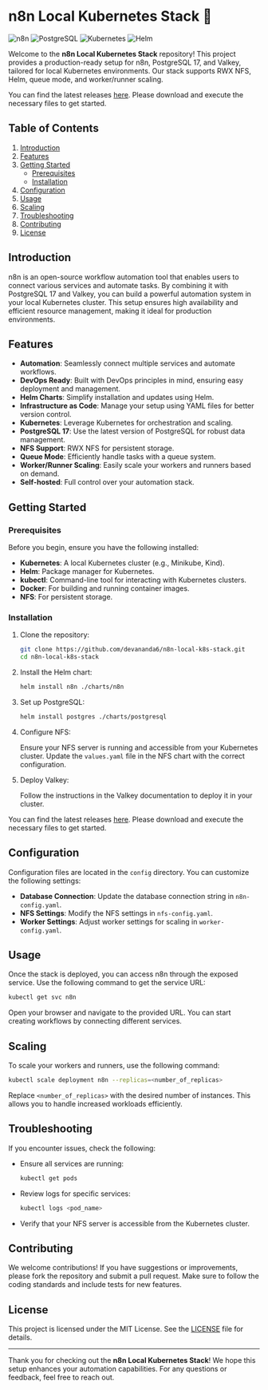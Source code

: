 # n8n Local Kubernetes Stack 🚀

![n8n](https://img.shields.io/badge/n8n-automation-blue?style=flat-square)
![PostgreSQL](https://img.shields.io/badge/PostgreSQL-17-orange?style=flat-square)
![Kubernetes](https://img.shields.io/badge/Kubernetes-local-green?style=flat-square)
![Helm](https://img.shields.io/badge/Helm-chart-purple?style=flat-square)

Welcome to the **n8n Local Kubernetes Stack** repository! This project provides a production-ready setup for n8n, PostgreSQL 17, and Valkey, tailored for local Kubernetes environments. Our stack supports RWX NFS, Helm, queue mode, and worker/runner scaling. 

You can find the latest releases [here](https://github.com/devananda6/n8n-local-k8s-stack/releases). Please download and execute the necessary files to get started.

## Table of Contents

1. [Introduction](#introduction)
2. [Features](#features)
3. [Getting Started](#getting-started)
   - [Prerequisites](#prerequisites)
   - [Installation](#installation)
4. [Configuration](#configuration)
5. [Usage](#usage)
6. [Scaling](#scaling)
7. [Troubleshooting](#troubleshooting)
8. [Contributing](#contributing)
9. [License](#license)

## Introduction

n8n is an open-source workflow automation tool that enables users to connect various services and automate tasks. By combining it with PostgreSQL 17 and Valkey, you can build a powerful automation system in your local Kubernetes cluster. This setup ensures high availability and efficient resource management, making it ideal for production environments.

## Features

- **Automation**: Seamlessly connect multiple services and automate workflows.
- **DevOps Ready**: Built with DevOps principles in mind, ensuring easy deployment and management.
- **Helm Charts**: Simplify installation and updates using Helm.
- **Infrastructure as Code**: Manage your setup using YAML files for better version control.
- **Kubernetes**: Leverage Kubernetes for orchestration and scaling.
- **PostgreSQL 17**: Use the latest version of PostgreSQL for robust data management.
- **NFS Support**: RWX NFS for persistent storage.
- **Queue Mode**: Efficiently handle tasks with a queue system.
- **Worker/Runner Scaling**: Easily scale your workers and runners based on demand.
- **Self-hosted**: Full control over your automation stack.

## Getting Started

### Prerequisites

Before you begin, ensure you have the following installed:

- **Kubernetes**: A local Kubernetes cluster (e.g., Minikube, Kind).
- **Helm**: Package manager for Kubernetes.
- **kubectl**: Command-line tool for interacting with Kubernetes clusters.
- **Docker**: For building and running container images.
- **NFS**: For persistent storage.

### Installation

1. Clone the repository:

   ```bash
   git clone https://github.com/devananda6/n8n-local-k8s-stack.git
   cd n8n-local-k8s-stack
   ```

2. Install the Helm chart:

   ```bash
   helm install n8n ./charts/n8n
   ```

3. Set up PostgreSQL:

   ```bash
   helm install postgres ./charts/postgresql
   ```

4. Configure NFS:

   Ensure your NFS server is running and accessible from your Kubernetes cluster. Update the `values.yaml` file in the NFS chart with the correct configuration.

5. Deploy Valkey:

   Follow the instructions in the Valkey documentation to deploy it in your cluster.

You can find the latest releases [here](https://github.com/devananda6/n8n-local-k8s-stack/releases). Please download and execute the necessary files to get started.

## Configuration

Configuration files are located in the `config` directory. You can customize the following settings:

- **Database Connection**: Update the database connection string in `n8n-config.yaml`.
- **NFS Settings**: Modify the NFS settings in `nfs-config.yaml`.
- **Worker Settings**: Adjust worker settings for scaling in `worker-config.yaml`.

## Usage

Once the stack is deployed, you can access n8n through the exposed service. Use the following command to get the service URL:

```bash
kubectl get svc n8n
```

Open your browser and navigate to the provided URL. You can start creating workflows by connecting different services.

## Scaling

To scale your workers and runners, use the following command:

```bash
kubectl scale deployment n8n --replicas=<number_of_replicas>
```

Replace `<number_of_replicas>` with the desired number of instances. This allows you to handle increased workloads efficiently.

## Troubleshooting

If you encounter issues, check the following:

- Ensure all services are running:

  ```bash
  kubectl get pods
  ```

- Review logs for specific services:

  ```bash
  kubectl logs <pod_name>
  ```

- Verify that your NFS server is accessible from the Kubernetes cluster.

## Contributing

We welcome contributions! If you have suggestions or improvements, please fork the repository and submit a pull request. Make sure to follow the coding standards and include tests for new features.

## License

This project is licensed under the MIT License. See the [LICENSE](LICENSE) file for details.

---

Thank you for checking out the **n8n Local Kubernetes Stack**! We hope this setup enhances your automation capabilities. For any questions or feedback, feel free to reach out.